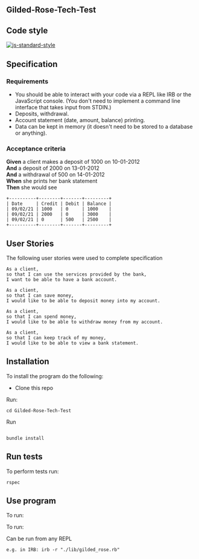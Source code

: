 ## Gilded-Rose-Tech-Test

## Code style

[![js-standard-style](https://img.shields.io/badge/code%20style-standard-brightgreen.svg?style=flat)](https://github.com/feross/standard)


## Specification

### Requirements

* You should be able to interact with your code via a REPL like IRB or the JavaScript console.  (You don't need to implement a command line interface that takes input from STDIN.)
* Deposits, withdrawal.
* Account statement (date, amount, balance) printing.
* Data can be kept in memory (it doesn't need to be stored to a database or anything).

### Acceptance criteria

**Given** a client makes a deposit of 1000 on 10-01-2012  
**And** a deposit of 2000 on 13-01-2012  
**And** a withdrawal of 500 on 14-01-2012  
**When** she prints her bank statement  
**Then** she would see

```
+----------+--------+-------+---------+
| Date     | Credit | Debit | Balance |
| 09/02/21 | 1000   | 0     | 1000    |
| 09/02/21 | 2000   | 0     | 3000    |
| 09/02/21 | 0      | 500   | 2500    |
+----------+--------+-------+---------+
```

## User Stories
The following user stories were used to complete specification
```
As a client,
so that I can use the services provided by the bank,
I want to be able to have a bank account.

As a client,
so that I can save money,
I would like to be able to deposit money into my account.

As a client,
so that I can spend money,
I would like to be able to withdraw money from my account.

As a client,
so that I can keep track of my money,
I would like to be able to view a bank statement.
```

## Installation
To install the program do the following:

- Clone this repo

Run:

```
cd Gilded-Rose-Tech-Test
```

Run

```

bundle install
```

## Run tests

To perform tests run:
```
rspec
```
## Use program

To run:

To run:

Can be run from any REPL

```
e.g. in IRB: irb -r "./lib/gilded_rose.rb"
```
